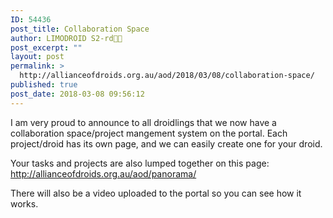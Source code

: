 ```yaml
---
ID: 54436
post_title: Collaboration Space
author: LIMODROID S2-rd🔭🔬
post_excerpt: ""
layout: post
permalink: >
  http://allianceofdroids.org.au/aod/2018/03/08/collaboration-space/
published: true
post_date: 2018-03-08 09:56:12
---
```

I am very proud to announce to all droidlings that we now have a collaboration space/project mangement system on the portal. Each project/droid has its own page, and we can easily create one for your droid.

Your tasks and projects are also lumped together on this page: <a href="http://allianceofdroids.org.au/aod/panorama/">http://allianceofdroids.org.au/aod/panorama/</a>

There will also be a video uploaded to the portal so you can see how it works.